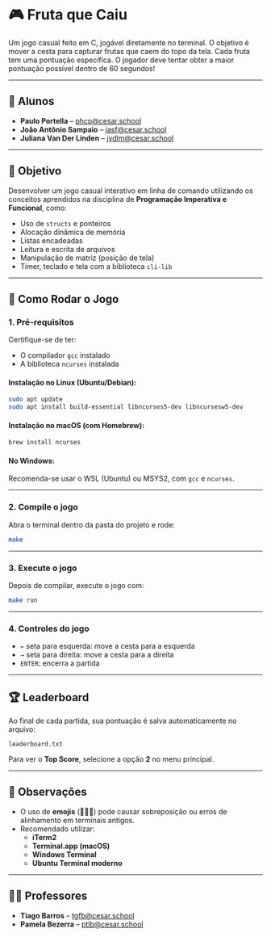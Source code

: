 
# 🎮 Fruta que Caiu

Um jogo casual feito em C, jogável diretamente no terminal. O objetivo é mover a cesta para capturar frutas que caem do topo da tela. Cada fruta tem uma pontuação específica. O jogador deve tentar obter a maior pontuação possível dentro de 60 segundos!

---

## 👥 Alunos

- **Paulo Portella** – phcp@cesar.school  
- **João Antônio Sampaio** – jasf@cesar.school  
- **Juliana Van Der Linden** – jvdlm@cesar.school

---

## 🧩 Objetivo

Desenvolver um jogo casual interativo em linha de comando utilizando os conceitos aprendidos na disciplina de **Programação Imperativa e Funcional**, como:

- Uso de `structs` e ponteiros  
- Alocação dinâmica de memória  
- Listas encadeadas  
- Leitura e escrita de arquivos  
- Manipulação de matriz (posição de tela)  
- Timer, teclado e tela com a biblioteca `cli-lib`

---


## 🚀 Como Rodar o Jogo

### 1. Pré-requisitos

Certifique-se de ter:

- O compilador `gcc` instalado
- A biblioteca `ncurses` instalada

#### Instalação no Linux (Ubuntu/Debian):
```bash
sudo apt update
sudo apt install build-essential libncurses5-dev libncursesw5-dev
```

#### Instalação no macOS (com Homebrew):
```bash
brew install ncurses
```

#### No Windows:
Recomenda-se usar o WSL (Ubuntu) ou MSYS2, com `gcc` e `ncurses`.

---

### 2. Compile o jogo

Abra o terminal dentro da pasta do projeto e rode:

```bash
make
```

---

### 3. Execute o jogo

Depois de compilar, execute o jogo com:

```bash
make run
```

---

### 4. Controles do jogo

- `←` seta para esquerda: move a cesta para a esquerda  
- `→` seta para direita: move a cesta para a direita  
- `ENTER`: encerra a partida

---

## 🏆 Leaderboard

Ao final de cada partida, sua pontuação é salva automaticamente no arquivo:

```
leaderboard.txt
```

Para ver o **Top Score**, selecione a opção **2** no menu principal.

---

## 🧪 Observações

- O uso de **emojis** (🍎🍌🍇) pode causar sobreposição ou erros de alinhamento em terminais antigos.
- Recomendado utilizar:
  - **iTerm2**
  - **Terminal.app (macOS)**
  - **Windows Terminal**
  - **Ubuntu Terminal moderno**

---

## 👨‍🏫 Professores

- **Tiago Barros** – tgfb@cesar.school  
- **Pamela Bezerra** – ptlb@cesar.school
